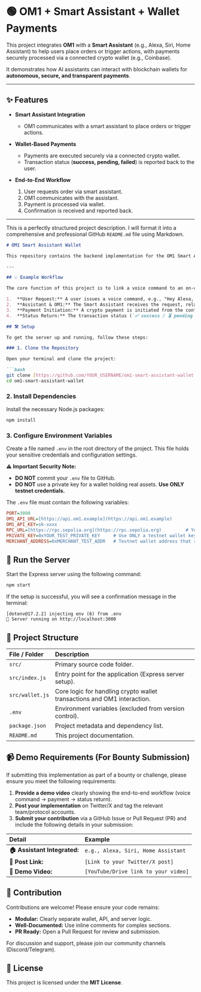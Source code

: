 # 🟢 OM1 + Smart Assistant + Wallet Payments  

This project integrates **OM1** with a **Smart Assistant** (e.g., Alexa, Siri, Home Assistant) to help users place orders or trigger actions, with payments securely processed via a connected crypto wallet (e.g., Coinbase).  

It demonstrates how AI assistants can interact with blockchain wallets for **autonomous, secure, and transparent payments**.  

---

## ✨ Features  

- **Smart Assistant Integration**  
  - OM1 communicates with a smart assistant to place orders or trigger actions.  

- **Wallet-Based Payments**  
  - Payments are executed securely via a connected crypto wallet.  
  - Transaction status (**success, pending, failed**) is reported back to the user.  

- **End-to-End Workflow**  
  1. User requests order via smart assistant.  
  2. OM1 communicates with the assistant.  
  3. Payment is processed via wallet.  
  4. Confirmation is received and reported back.  

---

This is a perfectly structured project description. I will format it into a comprehensive and professional GitHub `README.md` file using Markdown.

````markdown
# OM1 Smart Assistant Wallet

This repository contains the backend implementation for the OM1 Smart Assistant Wallet, a proof-of-concept that integrates voice commands with on-chain cryptocurrency transactions. It demonstrates how a decentralized security monitoring engine can be used for real-time payments initiated through a simple conversational interface.

---

## 💡 Example Workflow

The core function of this project is to link a voice command to an on-chain transaction.

1.  **User Request:** A user issues a voice command, e.g., "Hey Alexa, order me a coffee."
2.  **Assistant & OM1:** The Smart Assistant receives the request, relays it to the Express server, which then interfaces with the OM1 API.
3.  **Payment Initiation:** A crypto payment is initiated from the configured testnet wallet to the Merchant's address.
4.  **Status Return:** The transaction status (`✅ success / ⏳ pending / ❌ failed`) is returned to the user via the Smart Assistant.

## 🛠️ Setup

To get the server up and running, follow these steps:

### 1. Clone the Repository

Open your terminal and clone the project:

```bash
git clone [https://github.com/YOUR_USERNAME/om1-smart-assistant-wallet.git](https://github.com/YOUR_USERNAME/om1-smart-assistant-wallet.git)
cd om1-smart-assistant-wallet
````

### 2\. Install Dependencies

Install the necessary Node.js packages:

```bash
npm install
```

### 3\. Configure Environment Variables

Create a file named `.env` in the root directory of the project. This file holds your sensitive credentials and configuration settings.

**⚠️ Important Security Note:**

  * **DO NOT** commit your `.env` file to GitHub.
  * **DO NOT** use a private key for a wallet holding real assets. **Use ONLY testnet credentials.**

The `.env` file must contain the following variables:

```ini
PORT=3000
OM1_API_URL=[https://api.om1.example](https://api.om1.example)
OM1_API_KEY=sk-xxxx
RPC_URL=[https://rpc.sepolia.org](https://rpc.sepolia.org)         # Your Ethereum Testnet RPC endpoint
PRIVATE_KEY=0xYOUR_TEST_PRIVATE_KEY     # Use ONLY a testnet wallet key
MERCHANT_ADDRESS=0xMERCHANT_TEST_ADDR   # Testnet wallet address that receives payments
```

## 🚀 Run the Server

Start the Express server using the following command:

```bash
npm start
```

If the setup is successful, you will see a confirmation message in the terminal:

```
[dotenv@17.2.2] injecting env (6) from .env
🚀 Server running on http://localhost:3000
```

## 📂 Project Structure

| File / Folder | Description |
| :--- | :--- |
| `src/` | Primary source code folder. |
| `src/index.js` | Entry point for the application (Express server setup). |
| `src/wallet.js` | Core logic for handling crypto wallet transactions and OM1 interaction. |
| `.env` | Environment variables (excluded from version control). |
| `package.json` | Project metadata and dependency list. |
| `README.md` | This project documentation. |

## 📹 Demo Requirements (For Bounty Submission)

If submitting this implementation as part of a bounty or challenge, please ensure you meet the following requirements:

1.  **Provide a demo video** clearly showing the end-to-end workflow (voice command $\rightarrow$ payment $\rightarrow$ status return).
2.  **Post your implementation** on Twitter/X and tag the relevant team/protocol accounts.
3.  **Submit your contribution** via a GitHub Issue or Pull Request (PR) and include the following details in your submission:

| Detail | Example |
| :--- | :--- |
| **🏠 Assistant Integrated:** | `e.g., Alexa, Siri, Home Assistant` |
| **🚀 Post Link:** | `[Link to your Twitter/X post]` |
| **🎥 Demo Video:** | `[YouTube/Drive link to your video]` |

## 🤝 Contribution

Contributions are welcome\! Please ensure your code remains:

  * **Modular:** Clearly separate wallet, API, and server logic.
  * **Well-Documented:** Use inline comments for complex sections.
  * **PR Ready:** Open a Pull Request for review and submission.

For discussion and support, please join our community channels (Discord/Telegram).

## 📜 License

This project is licensed under the **MIT License**.

```
```